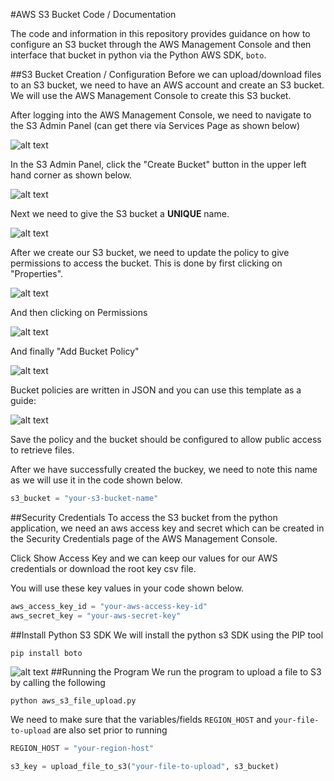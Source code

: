 #AWS S3 Bucket Code / Documentation

The code and information in this repository provides guidance on how to configure an S3 bucket through the AWS Management Console and then interface that bucket in python via the Python AWS SDK, `boto`.

##S3 Bucket Creation / Configuration
Before we can upload/download files to an S3 bucket, we need to have an AWS account and create an S3 bucket. We will use the AWS Management Console to create this S3 bucket.

After logging into the AWS Management Console, we need to navigate to the S3 Admin Panel (can get there via Services Page as shown below)

![alt text](https://github.com/mvartani76/iot-detroit-jan2017/blob/master/Images/aws-services-page.jpg "AWS Services Page")

In the S3 Admin Panel, click the "Create Bucket" button in the upper left hand corner as shown below.

![alt text](https://github.com/mvartani76/iot-detroit-jan2017/blob/master/Images/s3-management-console.jpg "S3 Management Console")

Next we need to give the S3 bucket a **UNIQUE** name.

![alt text](https://github.com/mvartani76/iot-detroit-jan2017/blob/master/Images/create-bucket-2.jpg "Create S3 Bucket")

After we create our S3 bucket, we need to update the policy to give permissions to access the bucket. This is done by first clicking on "Properties".

![alt text](https://github.com/mvartani76/iot-detroit-jan2017/blob/master/Images/s3-bucket-properties.jpg "S3 Bucket Properties")

And then clicking on Permissions

![alt text](https://github.com/mvartani76/iot-detroit-jan2017/blob/master/Images/s3-bucket-permissions.jpg "S3 Bucket Permissions")

And finally "Add Bucket Policy"

![alt text](https://github.com/mvartani76/iot-detroit-jan2017/blob/master/Images/s3-bucket-properties-policy.jpg "Add Bucket Policy")

Bucket policies are written in JSON and you can use this template as a guide:

![alt text](https://github.com/mvartani76/iot-detroit-jan2017/blob/master/Images/s3-bucket-policy.jpg "Bucket Policy Template")

Save the policy and the bucket should be configured to allow public access to retrieve files.

After we have successfully created the buckey, we need to note this name as we will use it in the code shown below.
```python
s3_bucket = "your-s3-bucket-name"
```

##Security Credentials
To access the S3 bucket from the python application, we need an aws access key and secret which can be created in the Security Credentials page of the AWS Management Console.

Click Show Access Key and we can keep our values for our AWS credentials or download the root key csv file.

You will use these key values in your code shown below.
```python
aws_access_key_id = "your-aws-access-key-id"
aws_secret_key = "your-aws-secret-key"
```
##Install Python S3 SDK
We will install the python s3 SDK using the PIP tool
```
pip install boto
```
![alt text](https://github.com/mvartani76/iot-detroit-jan2017/blob/master/Images/pip-install-boto.png "pip install boto")
##Running the Program
We run the program to upload a file to S3 by calling the following
```
python aws_s3_file_upload.py
```
We need to make sure that the variables/fields ```REGION_HOST``` and ```your-file-to-upload``` are also set prior to running
```python
REGION_HOST = "your-region-host"

s3_key = upload_file_to_s3("your-file-to-upload", s3_bucket)
```
